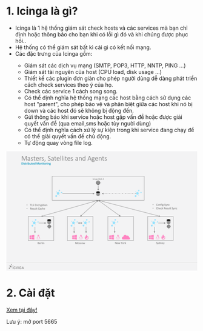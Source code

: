 # 1. Icinga là gì?

- Icinga là 1 hệ thống giám sát check hosts và các services mà bạn chỉ định hoặc thông báo cho bạn khi có lỗi gì đó và khi chúng được phục hồi..
- Hệ thống có thể giám sát bất kì cái gì có kết nối mạng.
- Các đặc trưng của Icinga gồm:
<ul>
	<ul>
	<li>Giám sát các dịch vụ mạng (SMTP, POP3, HTTP, NNTP, PING ...)</li>
	<li>Giám sát tài nguyên của host (CPU load, disk usage ...)</li>
	<li>Thiết kế các plugin đơn giản cho phép người dùng dễ dàng phát triền cách check services theo ý của họ.</li>
	<li>Check các service 1 cách song song.</li>
	<li>Có thể định nghĩa hệ thống mạng các host bằng cách sử dụng các host "parent", cho phép bảo vệ và phân biệt giữa các host khi nó bị down và các host đó sẽ không bị động đến.</li>
	<li>Gửi thông báo khi service hoặc host gặp vấn đề hoặc được giải quyết vấn đề (qua email,sms hoặc tùy người dùng)</li>
	<li>Có thể định nghĩa cách xử lý sự kiện trong khi service đang chạy để có thể giải quyết vấn đề chủ động.</li>
	<li>Tự động quay vòng file log.</li>
</ul>
</ul>

<img src="https://github.com/lean15998/Icinga/blob/main/image/1.01.png">

# 2. Cài đặt

<a href="https://www.howtoforge.com/how-to-install-icinga-2-monitoring-on-ubuntu-20-04/">Xem tại đây!</a>

Lưu ý: mở port 5665
